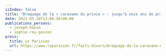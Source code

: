```yaml
---
isIndex: false
title: "Braquage de la « caravane du prince » : jusqu‘à onze ans de prison requis contre les accusés"
date: 2021-05-18T13:04:56+00:00
publications_persons:
  - joseph-hazan
  - sophie-rey-gascon
press:
  title: Le Parisien
  url: https://www.leparisien.fr/faits-divers/braquage-de-la-caravane-du-prince-jusqua-onze-ans-de-prison-requis-contre-les-accuses-18-05-2021-TOSUS3WX3JB2ZOYEFQIQCPIX2M.php
---
```

